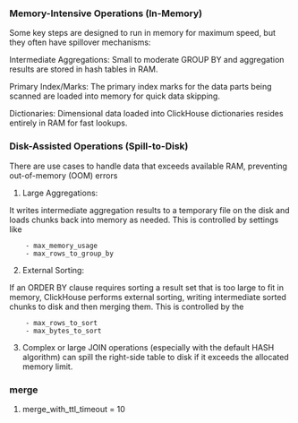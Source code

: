 
### Memory-Intensive Operations (In-Memory)

Some key steps are designed to run in memory for maximum speed, but they often have spillover mechanisms:

Intermediate Aggregations: Small to moderate GROUP BY and aggregation results are stored in hash tables in RAM.   

Primary Index/Marks: The primary index marks for the data parts being scanned are loaded into memory for quick data skipping.   

Dictionaries: Dimensional data loaded into ClickHouse dictionaries resides entirely in RAM for fast lookups.


### Disk-Assisted Operations (Spill-to-Disk)

There are use cases to handle data that exceeds available RAM, preventing out-of-memory (OOM) errors

1. Large Aggregations:

It writes intermediate aggregation results to a temporary file on the disk and loads chunks back into memory as needed.
This is controlled by settings like

```
    - max_memory_usage
    - max_rows_to_group_by
```

2. External Sorting:

If an ORDER BY clause requires sorting a result set that is too large to fit in memory, ClickHouse performs external sorting, writing intermediate sorted chunks to disk and then merging them. This is controlled by the

```
    - max_rows_to_sort
    - max_bytes_to_sort
```

3. Complex or large JOIN operations (especially with the default HASH algorithm) can spill the right-side table to disk if it exceeds the allocated memory limit.



### merge

1. merge_with_ttl_timeout = 10
